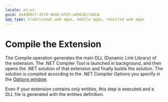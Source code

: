 ```yaml
---
locale: en-us
guid: 4e4db0cf-3fc9-4646-b737-a4563bc7a9c6
app_type: traditional web apps, mobile apps, reactive web apps
---
```


# Compile the Extension

The Compile operation generates the main DLL (Dynamic Link Library) of the extension. The .NET Compiler Tool is launched in background, and then opens the .NET solution of that extension and finally builds the solution. The solution is compiled according to the .NET Compiler Options you specify in the [Options window](<../../../ref/integration-studio/menu/edit/options.md>).

Even if your extension contains only entities, this step is executed and a DLL file is generated with the entities definition.

